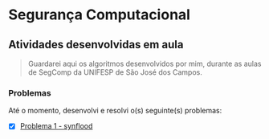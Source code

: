# Segurança Computacional
## Atividades desenvolvidas em aula


> Guardarei aqui os algoritmos desenvolvidos por mim, durante as aulas de SegComp da UNIFESP de São José dos Campos.

### Problemas

Até o momento, desenvolvi e resolvi o(s) seguinte(s) problemas:

- [x] [Problema 1 - synflood](/src/SEG-COMP-2023/SegComp_01/)

